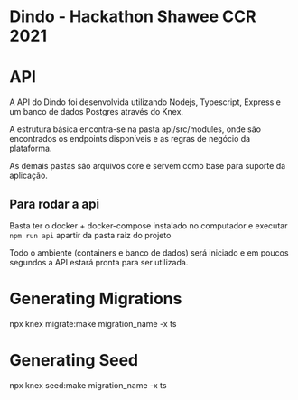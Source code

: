# Dindo - Hackathon Shawee CCR 2021

# API

A API do Dindo foi desenvolvida utilizando Nodejs, Typescript, Express e um banco de dados Postgres através do Knex.

A estrutura básica encontra-se na pasta api/src/modules, onde são encontrados os endpoints disponíveis e as regras de negócio da plataforma.

As demais pastas são arquivos core e servem como base para suporte da aplicação.

## Para rodar a api

Basta ter o docker + docker-compose instalado no computador e executar `npm run api` apartir da pasta raiz do projeto

Todo o ambiente (containers e banco de dados) será iniciado e em poucos segundos a API estará pronta para ser utilizada.

# Generating Migrations

npx knex migrate:make migration_name -x ts

# Generating Seed

npx knex seed:make migration_name -x ts
